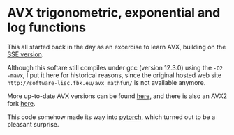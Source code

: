 # AVX trigonometric, exponential and log functions

This all started back in the day as an excercise to learn AVX, building on the [SSE version](http://gruntthepeon.free.fr/ssemath/).

Although this softare still compiles under gcc (version 12.3.0) using the `-O2 -mavx`, I put it here for historical reasons, since the original hosted web site `http://software-lisc.fbk.eu/avx_mathfun/` is not available anymore.

More up-to-date AVX versions can be found [here](https://github.com/reyoung/avx_mathfun), and there is also an AVX2 fork [here](https://github.com/yuyichao/avx2_mathfun).

This code somehow made its way into [pytorch](https://github.com/pytorch/pytorch/blob/main/aten/src/ATen/native/cpu/avx_mathfun.h), which turned out to be a pleasant surprise.
